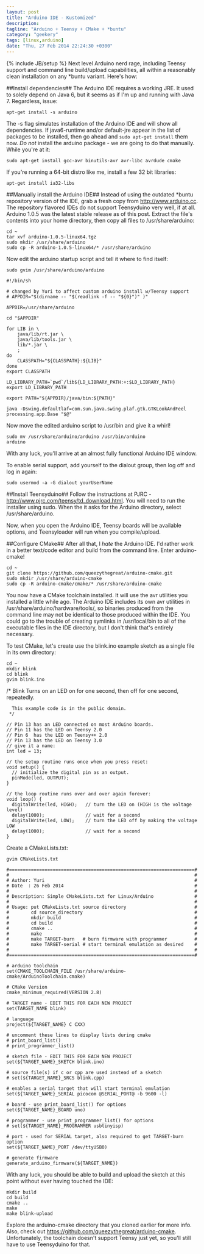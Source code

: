 ```yaml
---
layout: post
title: "Arduino IDE - Kustomized"
description: 
tagline: "Arduino + Teensy + CMake + *buntu"
category: "geekery"
tags: [linux,arduino]
date: "Thu, 27 Feb 2014 22:24:30 +0300"
---
```

{% include JB/setup %}
Next level Arduino nerd rage, including Teensy support and command line build/upload capabilities, all within a reasonably clean installation on any \*buntu variant.  Here's how:

##Install dependencies##
The Arduino IDE requires a working JRE.  It used to solely depend on Java 6, but it seems as if I'm up and running with Java 7.  Regardless, issue:

`apt-get install -s arduino`

The -s flag simulates installation of the Arduino IDE and will show all dependencies.  If java6-runtime and/or default-jre appear in the list of packages to be installed, then go ahead and `sudo apt-get install` them now.  *Do not* install the arduino package - we are going to do that manually.  While you're at it:

`sudo apt-get install gcc-avr binutils-avr avr-libc avrdude cmake`

If you're running a 64-bit distro like me, install a few 32 bit libraries:

`apt-get install ia32-libs`

##Manually install the Arduino IDE##
Instead of using the outdated \*buntu repository version of the IDE, grab a fresh copy from <http://www.arduino.cc>.  The repository flavored IDEs do not support Teensyduino very well, if at all.  Arduino 1.0.5 was the latest stable release as of this post.  Extract the file's contents into your home directory, then copy all files to /usr/share/arduino:

    cd ~
    tar xvf arduino-1.0.5-linux64.tgz
    sudo mkdir /usr/share/arduino
    sudo cp -R arduino-1.0.5-linux64/* /usr/share/arduino

Now edit the arduino startup script and tell it where to find itself:

`sudo gvim /usr/share/arduino/arduino`

    #!/bin/sh

    # changed by Yuri to affect custom arduino install w/Teensy support 
    # APPDIR="$(dirname -- "$(readlink -f -- "${0}")" )"

    APPDIR=/usr/share/arduino

    cd "$APPDIR"
     
    for LIB in \
        java/lib/rt.jar \
        java/lib/tools.jar \
        lib/*.jar \
        ;
    do
        CLASSPATH="${CLASSPATH}:${LIB}"
    done
    export CLASSPATH

    LD_LIBRARY_PATH=`pwd`/lib${LD_LIBRARY_PATH:+:$LD_LIBRARY_PATH}
    export LD_LIBRARY_PATH

    export PATH="${APPDIR}/java/bin:${PATH}"

    java -Dswing.defaultlaf=com.sun.java.swing.plaf.gtk.GTKLookAndFeel processing.app.Base "$@"

Now move the edited arduino script to /usr/bin and give it a whirl!

    sudo mv /usr/share/arduino/arduino /usr/bin/arduino
    arduino

With any luck, you'll arrive at an almost fully functional Arduino IDE window.

To enable serial support, add yourself to the dialout group, then log off and log in again:

`sudo usermod -a -G dialout yourUserName`

##Install Teensyduino##
Follow the instructions at PJRC - <http://www.pjrc.com/teensy/td_download.html>.  You will need to run the installer using sudo.  When the it asks for the Arduino directory, select /usr/share/arduino.

Now, when you open the Arduino IDE, Teensy boards will be available options, and Teensyloader will run when you compile/upload.

##Configure CMake##
After all that, I *hate* the Arduino IDE.  I'd rather work in a better text/code editor and build from the command line.  Enter arduino-cmake!

    cd ~
    git clone https://github.com/queezythegreat/arduino-cmake.git
    sudo mkdir /usr/share/arduino-cmake
    sudo cp -R arduino-cmake/cmake/* /usr/share/arduino-cmake

You now have a CMake toolchain installed.  It will use the avr utilities you installed a little while ago.  The Arduino IDE includes its own avr utilities in /usr/share/arduino/hardware/tools/, so binaries produced from the command line may not be identical to those produced within the IDE.  You could go to the trouble of creating symlinks in /usr/local/bin to all of the executable files in the IDE directory, but I don't think that's entirely necessary.

To test CMake, let's create use the blink.ino example sketch as a single file in its own directory:

    cd ~
    mkdir blink
    cd blink
    gvim blink.ino
<p> </p>
    /*
      Blink
      Turns on an LED on for one second, then off for one second, repeatedly.
     
      This example code is in the public domain.
     */
     
    // Pin 13 has an LED connected on most Arduino boards.
    // Pin 11 has the LED on Teensy 2.0
    // Pin 6  has the LED on Teensy++ 2.0
    // Pin 13 has the LED on Teensy 3.0
    // give it a name:
    int led = 13;

    // the setup routine runs once when you press reset:
    void setup() {                
      // initialize the digital pin as an output.
      pinMode(led, OUTPUT);     
    }

    // the loop routine runs over and over again forever:
    void loop() {
      digitalWrite(led, HIGH);   // turn the LED on (HIGH is the voltage level)
      delay(1000);               // wait for a second
      digitalWrite(led, LOW);    // turn the LED off by making the voltage LOW
      delay(1000);               // wait for a second
    }

Create a CMakeLists.txt:

`gvim CMakeLists.txt`

    #====================================================================#
    #                                                                    #
    # Author: Yuri                                                       #
    # Date  : 26 Feb 2014                                                # 
    #                                                                    #
    # Description: Simple CMakeLists.txt for Linux/Arduino               #
    #                                                                    #
    # Usage: put CMakeLists.txt source directory                         #
    #        cd source_directory                                         #
    #        mkdir build                                                 #
    #        cd build                                                    #
    #        cmake ..                                                    #
    #        make                                                        #
    #        make TARGET-burn   # burn firmware with programmer          #
    #        make TARGET-serial # start terminal emulation as desired    #
    #                                                                    #
    #====================================================================#

    # arduino toolchain
    set(CMAKE_TOOLCHAIN_FILE /usr/share/arduino-cmake/ArduinoToolchain.cmake)

    # CMake Version
    cmake_minimum_required(VERSION 2.8)

    # TARGET name - EDIT THIS FOR EACH NEW PROJECT
    set(TARGET_NAME blink)

    # language
    project(${TARGET_NAME} C CXX)

    # uncomment these lines to display lists during cmake
    # print_board_list()
    # print_programmer_list()

    # sketch file - EDIT THIS FOR EACH NEW PROJECT
    set(${TARGET_NAME}_SKETCH blink.ino)

    # source file(s) if c or cpp are used instead of a sketch
    # set(${TARGET_NAME}_SRCS blink.cpp)

    # enables a serial target that will start terminal emulation
    set(${TARGET_NAME}_SERIAL picocom @SERIAL_PORT@ -b 9600 -l)

    # board - use print_board_list() for options
    set(${TARGET_NAME}_BOARD uno)

    # programmer - use print_programmer_list() for options
    # set(${TARGET_NAME}_PROGRAMMER usbtinyisp)

    # port - used for SERIAL target, also required to get TARGET-burn option
    set(${TARGET_NAME}_PORT /dev/ttyUSB0)

    # generate firmware
    generate_arduino_firmware(${TARGET_NAME})

With any luck, you should be able to build and upload the sketch at this point without ever having touched the IDE:

    mkdir build
    cd build
    cmake ..
    make
    make blink-upload

Explore the arduino-cmake directory that you cloned earlier for more info.  Also, check out <https://github.com/queezythegreat/arduino-cmake>.  Unfortunately, the toolchain doesn't support Teensy just yet, so you'll still have to use Teensyduino for that.
